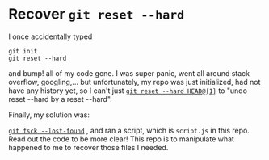 # Recover `git reset --hard`

I once accidentally typed
```git
git init
git reset --hard
```
and bump! all of my code gone. I was super panic, went all around stack overflow, googling,... but unfortunately, my repo was just initialized, had not have any history yet, so I can't just [`git reset --hard HEAD@{1}`](https://stackoverflow.com/a/5127681/9787887) to "undo reset --hard by a reset --hard".

Finally, my solution was:

[`git fsck --lost-found`](https://stackoverflow.com/a/21873/9787887)
, and ran a script, which is `script.js` in this repo. Read out the code to be more clear! This repo is to manipulate what happened to me to recover those files I needed.